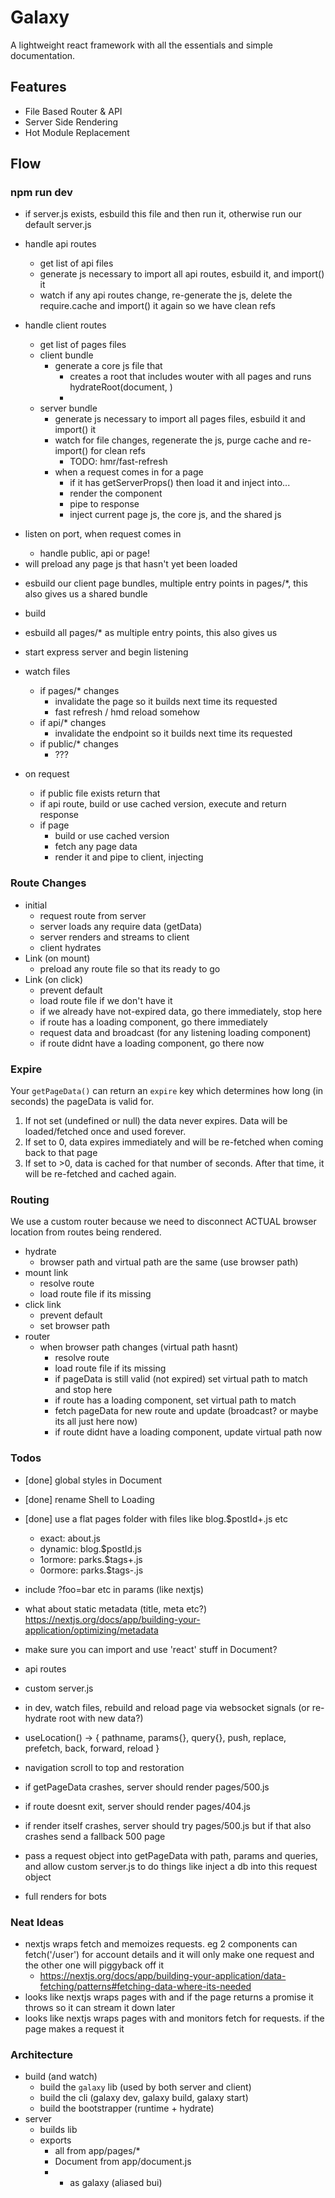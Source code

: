 # Galaxy

A lightweight react framework with all the essentials and simple documentation.

## Features

- File Based Router & API
- Server Side Rendering
- Hot Module Replacement

## Flow

### npm run dev

- if server.js exists, esbuild this file and then run it, otherwise run our default server.js
- handle api routes
  - get list of api files
  - generate js necessary to import all api routes, esbuild it, and import() it
  - watch if any api routes change, re-generate the js, delete the require.cache and import() it again so we have clean refs
- handle client routes
  - get list of pages files
  - client bundle
    - generate a core js file that
      - creates a root <App/> that includes wouter with all pages and runs hydrateRoot(document, <App/>)
      -
  - server bundle
    - generate js necessary to import all pages files, esbuild it and import() it
    - watch for file changes, regenerate the js, purge cache and re-import() for clean refs
      - TODO: hmr/fast-refresh
    - when a request comes in for a page
      - if it has getServerProps() then load it and inject into...
      - render the component
      - pipe to response
      - inject current page js, the core js, and the shared js
- listen on port, when request comes in

  - handle public, api or page!

- <Link> will preload any page js that hasn't yet been loaded

- esbuild our client page bundles, multiple entry points in pages/\*, this also gives us a shared bundle
- build

- esbuild all pages/\* as multiple entry points, this also gives us
- start express server and begin listening
- watch files
  - if pages/\* changes
    - invalidate the page so it builds next time its requested
    - fast refresh / hmd reload somehow
  - if api/\* changes
    - invalidate the endpoint so it builds next time its requested
  - if public/\* changes
    - ???
- on request
  - if public file exists return that
  - if api route, build or use cached version, execute and return response
  - if page
    - build or use cached version
    - fetch any page data
    - render it and pipe to client, injecting

### Route Changes

- initial
  - request route from server
  - server loads any require data (getData)
  - server renders and streams to client
  - client hydrates
- Link (on mount)
  - preload any route file so that its ready to go
- Link (on click)
  - prevent default
  - load route file if we don't have it
  - if we already have not-expired data, go there immediately, stop here
  - if route has a loading component, go there immediately
  - request data and broadcast (for any listening loading component)
  - if route didnt have a loading component, go there now

### Expire

Your `getPageData()` can return an `expire` key which determines how long (in seconds) the pageData is valid for.

1. If not set (undefined or null) the data never expires. Data will be loaded/fetched once and used forever.
2. If set to 0, data expires immediately and will be re-fetched when coming back to that page
3. If set to >0, data is cached for that number of seconds. After that time, it will be re-fetched and cached again.

### Routing

We use a custom router because we need to disconnect ACTUAL browser location from routes being rendered.

- hydrate
  - browser path and virtual path are the same (use browser path)
- mount link
  - resolve route
  - load route file if its missing
- click link
  - prevent default
  - set browser path
- router
  - when browser path changes (virtual path hasnt)
    - resolve route
    - load route file if its missing
    - if pageData is still valid (not expired) set virtual path to match and stop here
    - if route has a loading component, set virtual path to match
    - fetch pageData for new route and update (broadcast? or maybe its all just here now)
    - if route didnt have a loading component, update virtual path now

### Todos

- [done] global styles in Document
- [done] rename Shell to Loading
- [done] use a flat pages folder with files like blog.$postId+.js etc

  - exact: about.js
  - dynamic: blog.$postId.js
  - 1ormore: parks.$tags+.js
  - 0ormore: parks.$tags-.js

- include ?foo=bar etc in params (like nextjs)
- what about static metadata (title, meta etc?) https://nextjs.org/docs/app/building-your-application/optimizing/metadata
- make sure you can import and use 'react' stuff in Document?
- api routes
- custom server.js
- in dev, watch files, rebuild and reload page via websocket signals (or re-hydrate root with new data?)
- useLocation() -> { pathname, params{}, query{}, push, replace, prefetch, back, forward, reload }
- navigation scroll to top and restoration
- if getPageData crashes, server should render pages/500.js
- if route doesnt exit, server should render pages/404.js
- if render itself crashes, server should try pages/500.js but if that also crashes send a fallback 500 page
- pass a request object into getPageData with path, params and queries, and allow custom server.js to do things like inject a db into this request object
- full renders for bots

### Neat Ideas

- nextjs wraps fetch and memoizes requests. eg 2 components can fetch('/user') for account details and it will only make one request and the other one will piggyback off it
  - https://nextjs.org/docs/app/building-your-application/data-fetching/patterns#fetching-data-where-its-needed
- looks like nextjs wraps pages with <Suspense> and if the page returns a promise it throws so it can stream it down later
- looks like nextjs wraps pages with <Suspense> and monitors fetch for requests. if the page makes a request it

### Architecture

- build (and watch)
  - build the `galaxy` lib (used by both server and client)
  - build the cli (galaxy dev, galaxy build, galaxy start)
  - build the bootstrapper (runtime + hydrate)
- server
  - builds lib
  - exports
    - all from app/pages/\*
    - Document from app/document.js
    - - as galaxy (aliased bui)
